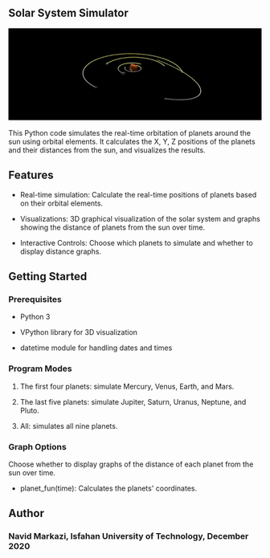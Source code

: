 ## Solar System Simulator
![My Image](scene.png)

This Python code simulates the real-time orbitation of planets around the sun using orbital elements. It calculates the X, Y, Z positions of the planets and their distances from the sun, and visualizes the results.

## Features
* Real-time simulation: Calculate the real-time positions of planets based on their orbital elements.
  
* Visualizations: 3D graphical visualization of the solar system and graphs showing the distance of planets from the sun over time.

* Interactive Controls: Choose which planets to simulate and whether to display distance graphs.

## Getting Started
### Prerequisites
* Python 3

* VPython library for 3D visualization

* datetime module for handling dates and times

### Program Modes
1. The first four planets: simulate Mercury, Venus, Earth, and Mars.

2. The last five planets: simulate Jupiter, Saturn, Uranus, Neptune, and Pluto.

3. All: simulates all nine planets.

### Graph Options
Choose whether to display graphs of the distance of each planet from the sun over time.

* planet_fun(time): Calculates the planets' coordinates.


## Author
### Navid Markazi, Isfahan University of Technology, December 2020
